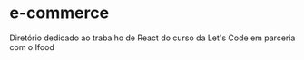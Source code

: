 # e-commerce
Diretório dedicado ao trabalho de React do curso da Let's Code em parceria com o Ifood
